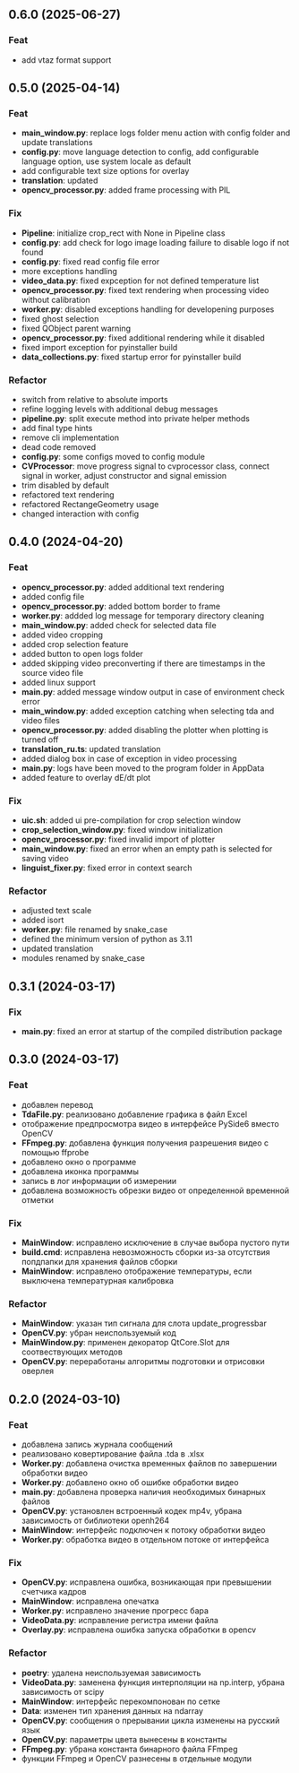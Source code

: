 ## 0.6.0 (2025-06-27)

### Feat

- add vtaz format support

## 0.5.0 (2025-04-14)

### Feat

- **main_window.py**: replace logs folder menu action with config folder and update translations
- **config.py**: move language detection to config, add configurable language option, use system locale as default
- add configurable text size options for overlay
- **translation**: updated
- **opencv_processor.py**: added frame processing with PIL

### Fix

- **Pipeline**: initialize crop_rect with None in Pipeline class
- **config.py**: add check for logo image loading failure to disable logo if not found
- **config.py**: fixed read config file error
- more exceptions handling
- **video_data.py**: fixed expception for not defined temperature list
- **opencv_processor.py**: fixed text rendering when processing video without calibration
- **worker.py**: disabled exceptions handling for developening purposes
- fixed ghost selection
- fixed QObject parent warning
- **opencv_processor.py**: fixed additional rendering while it disabled
- fixed import exception for pyinstaller build
- **data_collections.py**: fixed startup error for pyinstaller build

### Refactor

- switch from relative to absolute imports
- refine logging levels with additional debug messages
- **pipeline.py**: split execute method into private helper methods
- add final type hints
- remove cli implementation
- dead code removed
- **config.py**: some configs moved to config module
- **CVProcessor**: move progress signal to cvprocessor class, connect signal in worker, adjust constructor and signal emission
- trim disabled by default
- refactored text rendering
- refactored RectangeGeometry usage
- changed interaction with config

## 0.4.0 (2024-04-20)

### Feat

- **opencv_processor.py**: added additional text rendering
- added config file
- **opencv_processor.py**: added bottom border to frame
- **worker.py**: addded log message for temporary directory cleaning
- **main_window.py**: added check for selected data file
- added video cropping
- added crop selection feature
- added button to open logs folder
- added skipping video preconverting if there are timestamps in the source video file
- added linux support
- **__main__.py**: added message window output in case of environment check error
- **main_window.py**: added exception catching when selecting tda and video files
- **opencv_processor.py**: added disabling the plotter when plotting is turned off
- **translation_ru.ts**: updated translation
- added dialog box in case of exception in video processing
- **__main__.py**: logs have been moved to the program folder in AppData
- added feature to overlay dE/dt plot

### Fix

- **uic.sh**: added ui pre-compilation for crop selection window
- **crop_selection_window.py**: fixed window initialization
- **opencv_processor.py**: fixed invalid import of plotter
- **main_window.py**: fixed an error when an empty path is selected for saving video
- **linguist_fixer.py**: fixed error in context search

### Refactor

- adjusted text scale
- added isort
- **worker.py**: file renamed by snake_case
- defined the minimum version of python as 3.11
- updated translation
- modules renamed by snake_case

## 0.3.1 (2024-03-17)

### Fix

- **__main__.py**: fixed an error at startup of the compiled distribution package

## 0.3.0 (2024-03-17)

### Feat

- добавлен перевод
- **TdaFile.py**: реализовано добавление графика в файл Excel
- отображение предпросмотра видео в интерфейсе PySide6 вместо OpenCV
- **FFmpeg.py**: добавлена функция получения разрешения видео с помощью ffprobe
- добавлено окно о программе
- добавлена иконка программы
- запись в лог информации об измерении
- добавлена возможность обрезки видео от определенной временной отметки

### Fix

- **MainWindow**: исправлено исключение в случае выбора пустого пути
- **build.cmd**: исправлена невозможность сборки из-за отсутствия попдпапки для хранения файлов сборки
- **MainWindow**: исправлено отображение температуры, если выключена температурная калибровка

### Refactor

- **MainWindow**: указан тип сигнала для слота update_progressbar
- **OpenCV.py**: убран неиспользуемый код
- **MainWindow.py**: применен декоратор QtCore.Slot для соотвествующих методов
- **OpenCV.py**: переработаны алгоритмы подготовки и отрисовки оверлея

## 0.2.0 (2024-03-10)

### Feat

- добавлена запись журнала сообщений
- реализовано ковертирование файла .tda в .xlsx
- **Worker.py**: добавлена очистка временных файлов по завершении обработки видео
- **Worker.py**: добавлено окно об ошибке обработки видео
- **__main__.py**: добавлена проверка наличия необходимых бинарных файлов
- **OpenCV.py**: установлен встроенный кодек mp4v, убрана зависимость от библиотеки openh264
- **MainWindow**: интерфейс подключен к потоку обработки видео
- **Worker.py**: обработка видео в отдельном потоке от интерфейса

### Fix

- **OpenCV.py**: исправлена ошибка, возникающая при превышении счетчика кадров
- **MainWindow**: исправлена опечатка
- **Worker.py**: исправлено значение прогресс бара
- **VideoData.py**: исправление регистра имени файла
- **Overlay.py**: исправлена ошибка запуска обработки в opencv

### Refactor

- **poetry**: удалена неиспользуемая зависимость
- **VideoData.py**: заменена функция интерполяции на np.interp, убрана зависимость от scipy
- **MainWindow**: интерфейс перекомпонован по сетке
- **Data**: изменен тип хранения данных на ndarray
- **OpenCV.py**: сообщения о прерывании цикла изменены на русский язык
- **OpenCV.py**: параметры цвета вынесены в константы
- **FFmpeg.py**: убрана константа бинарного файла FFmpeg
- функции FFmpeg и OpenCV разнесены в отдельные модули
